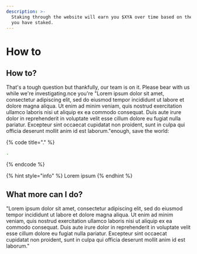 ```yaml
---
description: >-
  Staking through the website will earn you $XYA over time based on the amount
  you have staked.
---
```


# How to

## How to?

That's a tough question but thankfully, our team is on it. Please bear with us while we're investigating.nce you're "Lorem ipsum dolor sit amet, consectetur adipiscing elit, sed do eiusmod tempor incididunt ut labore et dolore magna aliqua. Ut enim ad minim veniam, quis nostrud exercitation ullamco laboris nisi ut aliquip ex ea commodo consequat. Duis aute irure dolor in reprehenderit in voluptate velit esse cillum dolore eu fugiat nulla pariatur. Excepteur sint occaecat cupidatat non proident, sunt in culpa qui officia deserunt mollit anim id est laborum."enough, save the world:

{% code title="." %}
```bash
.
```
{% endcode %}

{% hint style="info" %}
 Lorem ipsum
{% endhint %}

## What more can I do?

"Lorem ipsum dolor sit amet, consectetur adipiscing elit, sed do eiusmod tempor incididunt ut labore et dolore magna aliqua. Ut enim ad minim veniam, quis nostrud exercitation ullamco laboris nisi ut aliquip ex ea commodo consequat. Duis aute irure dolor in reprehenderit in voluptate velit esse cillum dolore eu fugiat nulla pariatur. Excepteur sint occaecat cupidatat non proident, sunt in culpa qui officia deserunt mollit anim id est laborum."



